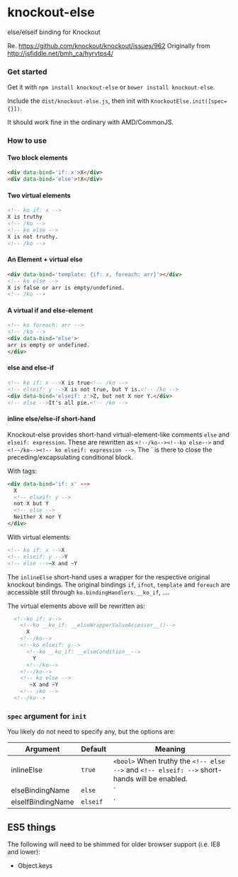 knockout-else
=============

else/elseif binding for Knockout


Re. https://github.com/knockout/knockout/issues/962
Originally from http://jsfiddle.net/bmh_ca/hyrvtps4/


### Get started
Get it with `npm install knockout-else` or `bower install knockout-else`.

Include the `dist/knockout-else.js`, then init with `KnockoutElse.init([spec={}])`.

It should work fine in the ordinary with AMD/CommonJS.

### How to use

#### Two block elements

```html
<div data-bind='if: x'>X</div>
<div data-bind='else'>!X</div>
```

#### Two virtual elements
```html
<!-- ko if: x -->
X is truthy
<!-- /ko -->
<!-- ko else -->
X is not truthy.
<!-- /ko -->
```

#### An Element + virtual else
```html
<div data-bind='template: {if: x, foreach: arr}'></div>
<!-- ko else -->
X is false or arr is empty/undefined.
<!-- /ko -->
```


#### A virtual if and else-element
```html
<!-- ko foreach: arr -->
<!-- /ko -->
<div data-bind='else'>
arr is empty or undefined.
</div>
```

#### else and else-if
```html
<!-- ko if: x -->X is true<!-- /ko -->
<!-- elseif: y -->X is not true, but Y is.<!-- /ko -->
<div data-bind='elseif: z'>Z, but not X nor Y.</div>
<!-- else -->It's all pie.<!-- /ko -->
```


#### inline else/else-if short-hand

Knockout-else provides short-hand virtual-element-like comments `else` and 
`elseif: expression`. These are rewritten as `<!--/ko--><!--ko else-->`
and `<!--/ko--><!-- ko elseif: expression -->`. The `<!--/ko--> is there to 
close the preceding/excapsulating conditional block.

With tags:
```html
<div data-bind='if: x' -->
  X
  <!-- elseif: y -->
  not X but Y
  <!-- else -->
  Neither X nor Y
</div>
```

With virtual elements:
```html
<!-- ko if: x -->X
<!-- elseif: y -->Y
<!-- else -->~X and ~Y
```

The `inlineElse` short-hand uses a wrapper for the respective original knockout 
bindings. The original bindings `if`, `ifnot`, `template` and `foreach` are
accessible still through `ko.bindingHandlers.__ko_if`, ....

The virtual elements above will be rewritten as:

```html
  <!--ko if: x-->
    <!--ko __ko_if: __elseWrapperValueAccessor__()-->
      X
    <!--/ko-->
    <!--ko elseif: y-->
      <!--ko __ko_if: __elseCondition__-->
        Y
      <!--/ko-->
    <!--/ko-->
    <!-- ko else -->
       ~X and ~Y
    <!-- /ko -->
  <!--/ko-->
```


### `spec` argument for `init`

You likely do not need to specify any, but the options are:

| Argument | Default | Meaning
|---       | ---     | ---
| inlineElse | `true`  | `<bool>` When truthy the `<!-- else -->` and `<!-- elseif: -->` short-hands will be enabled.
| elseBindingName | `else` | `<string>|falsy` The name of the binding for 'else'; falsy to disable.
| elseIfBindingName  | `elseif` | `<string>|falsy` The name of the binding for 'elseif'; falsy to disable.


ES5 things
---
The following will need to be shimmed for older browser support (i.e. IE8 and lower):

- Object.keys
